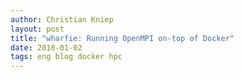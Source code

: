 ```yaml
---
author: Christian Kniep
layout: post
title: "wharfie: Running OpenMPI on-top of Docker"
date: 2018-01-02
tags: eng blog docker hpc
---
```

